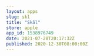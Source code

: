 ```yaml
---
layout: apps
slug: skl
title: "Skål"
store: apple
app_id: 1538976749
date: 2021-07-28T20:17:32Z
published: 2020-12-30T08:00:00Z
---
```


